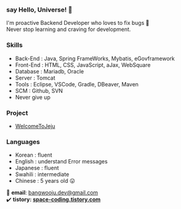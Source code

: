 ### say Hello, Universe! 👋
I'm proactive Backend Developer who loves to fix bugs 🐛<br>
Never stop learning and craving for development.<br>

### Skills
- Back-End : Java, Spring FrameWorks, Mybatis, eGovframework
- Front-End : HTML, CSS, JavaScript, aJax, WebSquare
- Database : Mariadb, Oracle
- Server : Tomcat
- Tools : Eclipse, VSCode, Gradle, DBeaver, Maven
- SCM : Github, SVN
- Never give up

### Project
- [WelcomeToJeju](https://github.com/Bangwooju/WelcomeToJeju) 

### Languages
- Korean : fluent
- English : understand Error messages
- Japanese : fluent
- Swahili : intermediate
- Chinese : 5 years old 😛


📧 **email**: bangwooju.dev@gmail.com <br>
✔️ **tistory: [space-coding.tistory.com](https://space-coding.tistory.com/)**

